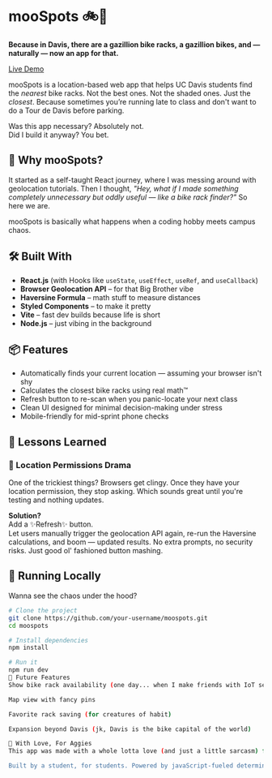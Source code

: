 # mooSpots 🚲📍

**Because in Davis, there are a gazillion bike racks, a gazillion bikes, and — naturally — now an app for that.**

[Live Demo](https://moospots.vercel.app)

mooSpots is a location-based web app that helps UC Davis students find the *nearest* bike racks. Not the best ones. Not the shaded ones. Just the *closest*. Because sometimes you’re running late to class and don't want to do a Tour de Davis before parking.

Was this app necessary? Absolutely not.  
Did I build it anyway? You bet.

## 🤔 Why mooSpots?

It started as a self-taught React journey, where I was messing around with geolocation tutorials. Then I thought, *"Hey, what if I made something completely unnecessary but oddly useful — like a bike rack finder?"* So here we are.

mooSpots is basically what happens when a coding hobby meets campus chaos.

## 🛠️ Built With

- **React.js** (with Hooks like `useState`, `useEffect`, `useRef`, and `useCallback`)
- **Browser Geolocation API** – for that Big Brother vibe
- **Haversine Formula** – math stuff to measure distances
- **Styled Components** – to make it pretty
- **Vite** – fast dev builds because life is short
- **Node.js** – just vibing in the background

## 📦 Features

- Automatically finds your current location — assuming your browser isn't shy
- Calculates the closest bike racks using real math™
- Refresh button to re-scan when you panic-locate your next class
- Clean UI designed for minimal decision-making under stress
- Mobile-friendly for mid-sprint phone checks

## 🧠 Lessons Learned

### 🚫 Location Permissions Drama

One of the trickiest things? Browsers get clingy. Once they have your location permission, they stop asking. Which sounds great until you're testing and nothing updates.

**Solution?**  
Add a ✨Refresh✨ button.  
Let users manually trigger the geolocation API again, re-run the Haversine calculations, and boom — updated results. No extra prompts, no security risks. Just good ol' fashioned button mashing.

## 🧪 Running Locally

Wanna see the chaos under the hood?

```bash
# Clone the project
git clone https://github.com/your-username/moospots.git
cd moospots

# Install dependencies
npm install

# Run it
npm run dev
🔮 Future Features
Show bike rack availability (one day... when I make friends with IoT sensors)

Map view with fancy pins

Favorite rack saving (for creatures of habit)

Expansion beyond Davis (jk, Davis is the bike capital of the world)

💙 With Love, For Aggies
This app was made with a whole lotta love (and just a little sarcasm) for the UC Davis community. Because let’s be honest — between navigating construction, cows, and overdue essays — finding a bike rack shouldn't be a crisis.

Built by a student, for students. Powered by javaScript-fueled determination, a borderline unhealthy love of React and a passionate hatred for CSS.
